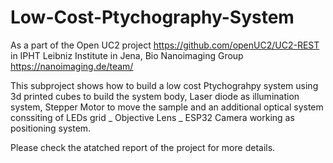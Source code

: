 # Low-Cost-Ptychography-System

As a part of the Open UC2 project https://github.com/openUC2/UC2-REST in IPHT Leibniz Institute in Jena, Bio Nanoimaging Group https://nanoimaging.de/team/ 

This subproject shows how to build a low cost Ptychograhpy system using 3d printed cubes to build the system body, Laser diode as illumination system, Stepper Motor to move the sample and an additional optical system conssiting of LEDs grid _ Objective Lens _ ESP32 Camera working as positioning system. 

Please check the atatched report of the project for more details. 

